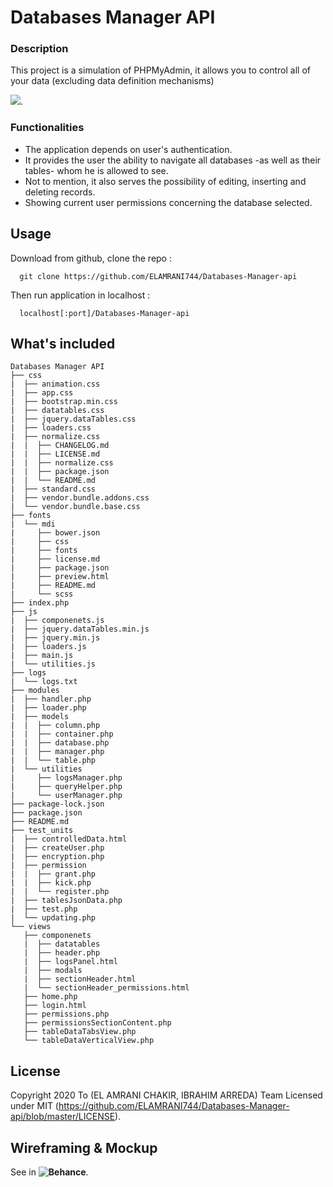 # Databases Manager API

<h3>Description</h3>
<p>This project is a simulation of PHPMyAdmin, it allows you to control all of your data (excluding data definition mechanisms)</p>

![](https://mir-s3-cdn-cf.behance.net/project_modules/1400_opt_1/81d0a690446911.5e17748c2edc4.png).

<h3>Functionalities</h3>

<ul>
  <li>The application depends on user's authentication.</li>
  <li>It provides the user the ability to navigate all databases -as well as their tables- whom he is allowed to see.</li>
  <li>Not to mention, it also serves the possibility of editing, inserting and deleting records.</li>
  <li>Showing current user permissions concerning the database selected.</li>
</ul>

## Usage

Download from github, clone the repo :

```console
  git clone https://github.com/ELAMRANI744/Databases-Manager-api
```

Then run application in localhost :

```
  localhost[:port]/Databases-Manager-api
```

## What's included

```
Databases Manager API
├── css
|  ├── animation.css
|  ├── app.css
|  ├── bootstrap.min.css
|  ├── datatables.css
|  ├── jquery.dataTables.css
|  ├── loaders.css
|  ├── normalize.css
|  |  ├── CHANGELOG.md
|  |  ├── LICENSE.md
|  |  ├── normalize.css
|  |  ├── package.json
|  |  └── README.md
|  ├── standard.css
|  ├── vendor.bundle.addons.css
|  └── vendor.bundle.base.css
├── fonts
|  └── mdi
|     ├── bower.json
|     ├── css
|     ├── fonts
|     ├── license.md
|     ├── package.json
|     ├── preview.html
|     ├── README.md
|     └── scss
├── index.php
├── js
|  ├── componenets.js
|  ├── jquery.dataTables.min.js
|  ├── jquery.min.js
|  ├── loaders.js
|  ├── main.js
|  └── utilities.js
├── logs
|  └── logs.txt
├── modules
|  ├── handler.php
|  ├── loader.php
|  ├── models
|  |  ├── column.php
|  |  ├── container.php
|  |  ├── database.php
|  |  ├── manager.php
|  |  └── table.php
|  └── utilities
|     ├── logsManager.php
|     ├── queryHelper.php
|     └── userManager.php
├── package-lock.json
├── package.json
├── README.md
├── test_units
|  ├── controlledData.html
|  ├── createUser.php
|  ├── encryption.php
|  ├── permission
|  |  ├── grant.php
|  |  ├── kick.php
|  |  └── register.php
|  ├── tablesJsonData.php
|  ├── test.php
|  └── updating.php
└── views
   ├── componenets
   |  ├── datatables
   |  ├── header.php
   |  ├── logsPanel.html
   |  ├── modals
   |  ├── sectionHeader.html
   |  └── sectionHeader_permissions.html
   ├── home.php
   ├── login.html
   ├── permissions.php
   ├── permissionsSectionContent.php
   ├── tableDataTabsView.php
   └── tableDataVerticalView.php
```

## License

Copyright 2020 To (EL AMRANI CHAKIR, IBRAHIM ARREDA) Team Licensed under MIT (https://github.com/ELAMRANI744/Databases-Manager-api/blob/master/LICENSE).

## Wireframing & Mockup

See in **![Behance](https://www.behance.net/gallery/90446911/Databases-Manager-API)**.


